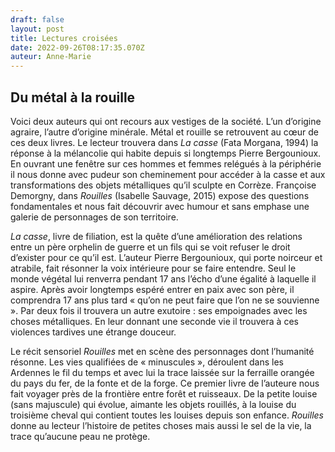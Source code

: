 ```yaml
---
draft: false
layout: post
title: Lectures croisées
date: 2022-09-26T08:17:35.070Z
auteur: Anne-Marie
---
```

## Du métal à la rouille

Voici deux auteurs qui ont recours aux vestiges de la société. L’un d’origine agraire, l’autre d’origine  minérale. Métal et rouille se retrouvent au cœur de ces deux livres. Le lecteur trouvera dans *La casse* (Fata Morgana, 1994) la réponse à la mélancolie qui habite depuis si longtemps Pierre Bergounioux. En ouvrant  une fenêtre  sur ces hommes et femmes relégués à la périphérie il nous donne avec pudeur son cheminement pour accéder à la casse et aux transformations des objets métalliques qu’il sculpte en Corrèze. Françoise Demorgny, dans *Rouilles* (Isabelle Sauvage, 2015) expose des questions fondamentales et nous  fait découvrir avec humour et sans emphase une galerie de personnages de son territoire.
 
*La casse*, livre de filiation, est la quête d’une amélioration des relations entre un père orphelin  de guerre et un fils qui se voit refuser le droit d’exister pour ce qu’il est. L’auteur Pierre Bergounioux, qui porte noirceur et atrabile, fait résonner la voix intérieure pour se faire entendre. Seul le monde végétal lui renverra pendant 17 ans l’écho d’une égalité à laquelle il aspire. Après avoir longtemps espéré entrer en paix avec son père, il comprendra 17 ans plus tard « qu’on ne peut faire que l’on ne se souvienne ». Par deux fois il trouvera un autre exutoire : ses empoignades avec les choses métalliques. En leur donnant une seconde vie il trouvera à ces violences tardives une étrange douceur.  
 
Le récit sensoriel *Rouilles* met en scène des personnages dont l’humanité résonne. Les vies qualifiées de « minuscules », déroulent dans les Ardennes le fil du temps et avec lui la trace laissée sur la ferraille orangée du pays du fer, de la fonte et de la forge. Ce premier livre de l’auteure nous fait voyager près de la frontière entre forêt et ruisseaux. De la petite louise (sans majuscule) qui évolue, aimante les objets rouillés, à la louise du troisième cheval qui contient toutes les louises depuis son enfance. *Rouilles* donne au lecteur l’histoire de petites choses mais aussi le sel de la vie, la trace qu’aucune peau ne protège.
